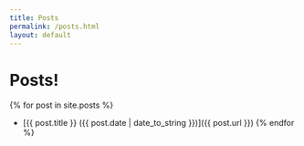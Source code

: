 ```yaml
---
title: Posts
permalink: /posts.html
layout: default
---
```

# Posts!
{% for post in site.posts %}
  * [{{ post.title }} ({{ post.date | date_to_string }})]({{ post.url }})
{% endfor %}

